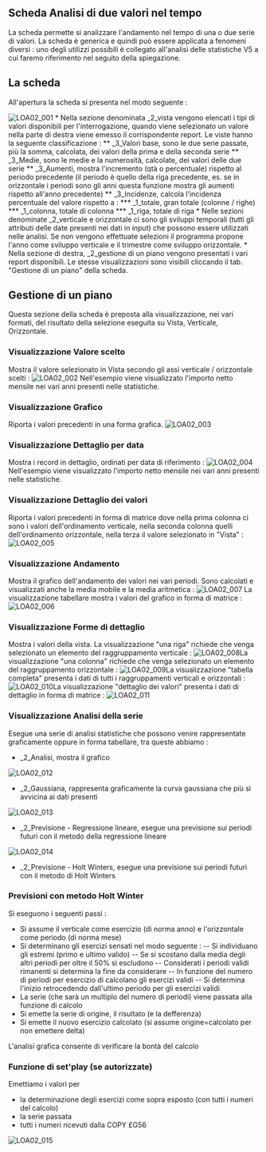 ## Scheda Analisi di due valori nel tempo
La scheda permette si analizzare l'andamento nel tempo di una o due serie di valori. La scheda è generica e quindi può essere applicata a fenomeni diversi :  uno degli utilizzi possibili è collegato all'analisi delle statistiche V5 a cui faremo riferimento nel seguito della spiegazione.

## La scheda
All'apertura la scheda si presenta nel modo seguente : 


![LOA02_001](https://doc.smeup.com/immagini/MBDOC_OGG-V2LOCOSA02/LOA02_001.png)
 \* Nella sezione denominata _2_vista vengono elencati i tipi di valori disponibili per l'interrogazione, quando viene selezionato un valore nella parte di destra viene emesso il corrispondente report. Le viste hanno la seguente classificazione : 
 \*\* _3_Valori base, sono le due serie passate, più la somma, calcolata, dei valori della prima e della seconda serie
 \*\* _3_Medie, sono le medie e la numerosità, calcolate, dei valori delle due serie
 \*\* _3_Aumenti, mostra l'incremento (qtà o percentuale) rispetto al periodo precedente (il periodo è quello della riga precedente, es. se in orizzontale i periodi sono gli anni questa funzione mostra gli aumenti rispetto all'anno precedente)
 \*\* _3_Incidenze, calcola l'incidenza percentuale del valore rispetto a : 
 \*\*\* _1_totale, gran totale (colonne / righe)
 \*\*\* _1_colonna, totale di colonna
 \*\*\* _1_riga, totale di riga
 \* Nelle sezioni denominate _2_verticale e orizzontale ci sono gli sviluppi temporali (tutti gli attributi delle date presenti nei dati in input) che possono essere utilizzati nelle analisi. Se non vengono effettuate selezioni il programma propone l'anno come sviluppo verticale e il trimestre come sviluppo orizzontale.
 \* Nella sezione di destra, _2_gestione di un piano vengono presentati i vari report disponibili. Le stesse visualizzazioni sono visibili cliccando il tab. "Gestione di un piano" della scheda.

## Gestione di un piano
Questa sezione della scheda è preposta alla visualizzazione, nei vari formati, del risultato della selezione eseguita su Vista, Verticale, Orizzontale.

### Visualizzazione Valore scelto
Mostra il valore selezionato in Vista secondo gli assi verticale / orizzontale scelti : 
![LOA02_002](https://doc.smeup.com/immagini/MBDOC_OGG-V2LOCOSA02/LOA02_002.png)
Nell'esempio viene visualizzato l'importo netto mensile nei vari anni presenti nelle statistiche.

### Visualizzazione Grafico
Riporta i valori precedenti in una forma grafica.
![LOA02_003](https://doc.smeup.com/immagini/MBDOC_OGG-V2LOCOSA02/LOA02_003.png)
### Visualizzazione Dettaglio per data
Mostra i record in dettaglio, ordinati per data di riferimento : 
![LOA02_004](https://doc.smeup.com/immagini/MBDOC_OGG-V2LOCOSA02/LOA02_004.png)
Nell'esempio viene visualizzato l'importo netto mensile nei vari anni presenti nelle statistiche.

### Visualizzazione Dettaglio dei valori
Riporta i valori precedenti in forma di matrice dove nella prima colonna ci sono i valori dell'ordinamento verticale, nella seconda colonna quelli dell'ordinamento orizzontale, nella terza il valore selezionato in "Vista" : 
![LOA02_005](https://doc.smeup.com/immagini/MBDOC_OGG-V2LOCOSA02/LOA02_005.png)
### Visualizzazione Andamento
Mostra il grafico dell'andamento dei valori nei vari periodi. Sono calcolati e visualizzati anche la media mobile e la media aritmetica : 
![LOA02_007](https://doc.smeup.com/immagini/MBDOC_OGG-V2LOCOSA02/LOA02_007.png)
La visualizzazione tabellare mostra i valori del grafico in forma di matrice : 
![LOA02_006](https://doc.smeup.com/immagini/MBDOC_OGG-V2LOCOSA02/LOA02_006.png)
### Visualizzazione Forme di dettaglio
Mostra i valori della vista.
La visualizzazione "una riga" richiede che venga selezionato un elemento del raggruppamento verticale : 
![LOA02_008](https://doc.smeup.com/immagini/MBDOC_OGG-V2LOCOSA02/LOA02_008.png)La visualizzazione "una colonna" richiede che venga selezionato un elemento del raggruppamento orizzontale : 
![LOA02_009](https://doc.smeup.com/immagini/MBDOC_OGG-V2LOCOSA02/LOA02_009.png)La visualizzazione "tabella completa" presenta i dati di tutti i raggruppamenti verticali e orizzontali : 
![LOA02_010](https://doc.smeup.com/immagini/MBDOC_OGG-V2LOCOSA02/LOA02_010.png)La visualizzazione "dettaglio dei valori" presenta i dati di dettaglio in  forma di matrice : 
![LOA02_011](https://doc.smeup.com/immagini/MBDOC_OGG-V2LOCOSA02/LOA02_011.png)
### Visualizzazione Analisi della serie
Esegue una serie di analisi statistiche che possono venire rappresentate graficamente oppure in forma tabellare, tra queste abbiamo : 


- _2_Analisi, mostra il grafico

![LOA02_012](https://doc.smeup.com/immagini/MBDOC_OGG-V2LOCOSA02/LOA02_012.png)

- _2_Gaussiana, rappresenta graficamente la curva gaussiana che più si avvicina ai dati presenti

![LOA02_013](https://doc.smeup.com/immagini/MBDOC_OGG-V2LOCOSA02/LOA02_013.png)

- _2_Previsione - Regressione lineare, esegue una previsione sui periodi futuri con il metodo della regressione lineare

![LOA02_014](https://doc.smeup.com/immagini/MBDOC_OGG-V2LOCOSA02/LOA02_014.png)

- _2_Previsione - Holt Winters, esegue una previsione sui periodi futuri con il metodo di Holt Winters

### Previsioni con metodo Holt Winter
Si eseguono i seguenti passi : 

- Si assume il verticale come esercizio (di norma anno) e l'orizzontale come periodo (di norma mese)
- Si determinano gli esercizi sensati nel modo seguente : 
-- Si individuano gli estremi (primo e ultimo valido)
-- Se si scostano dalla media degli altri periodi per oltre il 50% si escludono
-- Considerati i periodi validi rimanenti si determina la fine da considerare
-- In funzione del numero di periodi per esercizio di calcolano gli esercizi validi
-- Si determina l'inizio retrocedendo dall'ultimo periodo per gli esercizi validi
- La serie (che sarà un multiplo del numero di periodi) viene passata alla funzione di calcolo
- Si emette la serie di origine, il risultato (e la defferenza)
- Si emette il nuovo esercizio calcolato (si assume origine=calcolato per non emettere delta)


L'analisi grafica consente di verificare la bontà del calcolo

### Funzione di set'play (se autorizzate)
Emettiamo i valori per

- la determinazione degli esercizi come sopra esposto (con tutti i numeri del calcolo)
- la serie passata
- tutti i numeri ricevuti dalla COPY £G56

![LOA02_015](https://doc.smeup.com/immagini/MBDOC_OGG-V2LOCOSA02/LOA02_015.png)